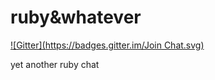 ruby&whatever
===========
[![Gitter](https://badges.gitter.im/Join Chat.svg)](https://gitter.im/rubyconf/chat?utm_source=badge&utm_medium=badge&utm_campaign=pr-badge&utm_content=badge)

yet another ruby chat
